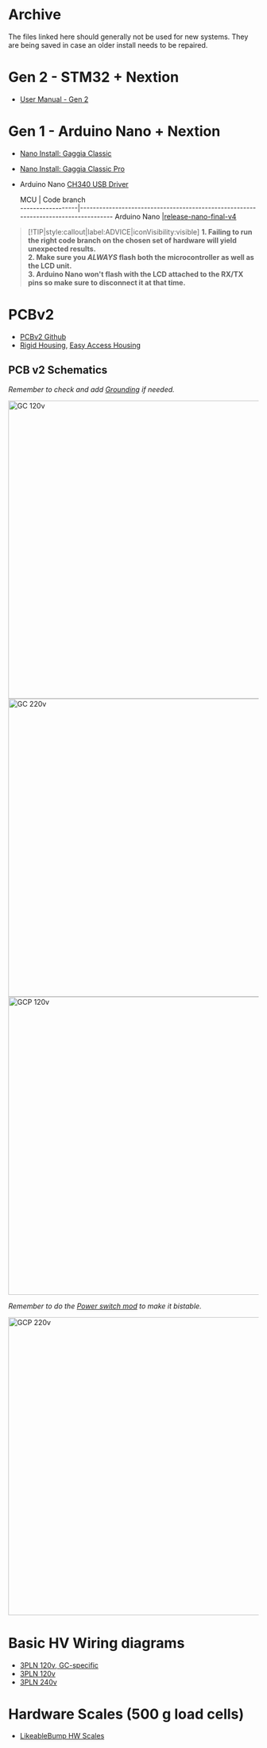 # Archive

The files linked here should generally not be used for new systems. They are being saved in case an older install needs to be repaired. 

# Gen 2 - STM32 + Nextion

* [User Manual - Gen 2](learning/user-manual-gen2.md)

# Gen 1 - Arduino Nano + Nextion

* [Nano Install: Gaggia Classic](archive/guides-nano/gaggia-classic.md)
* [Nano Install: Gaggia Classic Pro](archive/guides-nano/gaggia-classic-pro-new-classic.md)
* Arduino Nano [CH340 USB Driver](http://www.wch-ic.com/downloads/CH341SER_ZIP.html)


  MCU             |                               Code branch         
------------------|------------------------------------------------------------------------------------
  Arduino Nano    |[release-nano-final-v4](https://github.com/Zer0-bit/gaggiuino/tree/release-nano-final-v4)

> [!TIP|style:callout|label:ADVICE|iconVisibility:visible]
> __1. Failing to run the right code branch on the chosen set of hardware will yield unexpected results.__   
> __2. Make sure you _ALWAYS_ flash both the microcontroller as well as the LCD unit.__   
> __3. Arduino Nano won't flash with the LCD attached to the RX/TX pins so make sure to disconnect it at that time.__

# PCBv2

* [PCBv2 Github](https://github.com/banoz/CoffeeHat/tree/main/Hardware/GaggiaBoard_V2)
* [Rigid Housing](https://www.printables.com/model/260901), [Easy Access Housing](https://www.printables.com/model/261267)

## PCB v2 Schematics
<!-- tabs:start -->
<!-- tab:Gaggia Classic 100-120v -->

*Remember to check and add [Grounding](guides/machine-specific-guide.md) if needed.*  

<img width="600" alt="GC 120v" src="schematics/custom-3pln/GC_wiring_PCBv2_120v.png">
<!-- tab:Gaggia Classic 220-240v -->
<img width="600" alt="GC 220v" src="schematics/custom-3pln/GC_wiring_PCBv2_220v.png">
<!-- tab:Gaggia Classic Pro 100-120v -->
<img width="600" alt="GCP 120v" src="schematics/custom-3pln/GCP_wiring_PCBv2_120v.png">
<!-- tab:Gaggia Classic Pro 220-240v -->

*Remember to do the [Power switch mod](https://www.youtube.com/embed/WNs3uSLA4Ts?start=99&end=151) to make it bistable.*  

<img width="600" alt="GCP 220v" src="schematics/custom-3pln/GCP_wiring_PCBv2_220v.png">
<!-- tabs:end -->

# Basic HV Wiring diagrams
* [3PLN 120v, GC-specific](https://user-images.githubusercontent.com/53577819/220784232-1b254cd4-d3d7-4fe9-97e5-283fa1fb2659.png)
* [3PLN 120v](https://user-images.githubusercontent.com/53577819/220784237-e2b841e0-4754-4657-98bd-6adb96255aa1.png)
* [3PLN 240v](https://user-images.githubusercontent.com/53577819/220784234-0b370f5b-fd5e-4d0d-9b9d-109ff25d2cbf.png)

# Hardware Scales (500 g load cells)

* [LikeableBump HW Scales](archive/scales.md)